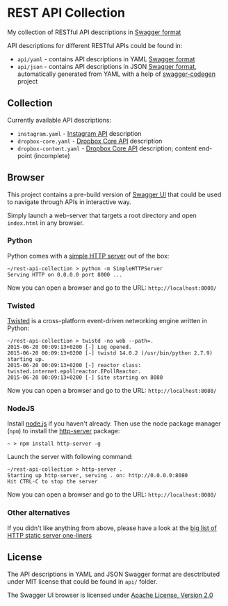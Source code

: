 # REST API Collection

My collection of RESTful API descriptions in [Swagger format](https://github.com/swagger-api/swagger-spec/blob/master/versions/2.0.md)

API descriptions for different RESTful APIs could be found in:

 * `api/yaml` - contains API descriptions in YAML [Swagger format](https://github.com/swagger-api/swagger-spec)
 * `api/json` - contains API descriptions in JSON [Swagger format](https://github.com/swagger-api/swagger-spec), automatically generated from YAML with a help of [swagger-codegen](https://github.com/swagger-api/swagger-codegen) project


## Collection

Currently available API descriptions:

 * `instagram.yaml` - [Instagram API](https://instagram.com/developer/endpoints/) description
 * `dropbox-core.yaml` - [Dropbox Core API](https://www.dropbox.com/developers/core/docs) description
 * `dropbox-content.yaml` - [Dropbox Core API](https://www.dropbox.com/developers/core/docs) description; content end-point (incomplete)


## Browser

This project contains a pre-build version of [Swagger UI](https://github.com/swagger-api/swagger-ui) that could be used to navigate through APIs in interactive way.

Simply launch a web-server that targets a root directory and open `index.html` in any browser.

### Python

Python comes with a [simple HTTP server](https://docs.python.org/2/library/simplehttpserver.html) out of the box:

    ~/rest-api-collection > python -m SimpleHTTPServer
    Serving HTTP on 0.0.0.0 port 8000 ...


Now you can open a browser and go to the URL: `http://localhost:8000/`

### Twisted

[Twisted](http://twistedmatrix.com) is a cross-platform event-driven networking engine written in Python:

    ~/rest-api-collection > twistd -no web --path=.
    2015-06-20 00:09:13+0200 [-] Log opened.
    2015-06-20 00:09:13+0200 [-] twistd 14.0.2 (/usr/bin/python 2.7.9) starting up.
    2015-06-20 00:09:13+0200 [-] reactor class: twisted.internet.epollreactor.EPollReactor.
    2015-06-20 00:09:13+0200 [-] Site starting on 8080

Now you can open a browser and go to the URL: `http://localhost:8080/`

### NodeJS

Install [node.js](https://nodejs.org/) if you haven't already. Then use the node package manager (`npm`) to install the [http-server](https://github.com/nodeapps/http-server) package:

    ~ > npm install http-server -g

Launch the server with following command:

    ~/rest-api-collection > http-server .
    Starting up http-server, serving . on: http://0.0.0.0:8080
    Hit CTRL-C to stop the server

Now you can open a browser and go to the URL: `http://localhost:8080/`

### Other alternatives

If you didn't like anything from above, please have a look at the [big list of HTTP static server one-liners](https://gist.github.com/willurd/5720255)

## License

The API descriptions in YAML and JSON Swagger format are desctributed under MIT license that could be found in `api/` folder.

The Swagger UI browser is licensed under [Apache License, Version 2.0](https://github.com/swagger-api/swagger-ui/blob/master/LICENSE)
